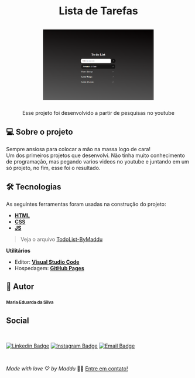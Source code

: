 
<h1 align="center" id="project_name">
  <br />
    Lista de Tarefas
  <br /><br />
  <img src="img/to-do-list.png" alt="Logo" height="60%" width="60%">
  <br />
</h1>

<p align="center">Esse projeto foi desenvolvido a partir de pesquisas no youtube</p>


<h2 id="about">
💻 Sobre o projeto
</h2>
Sempre ansiosa para colocar a mão na massa logo de cara!
<br />
Um dos primeiros projetos que desenvolvi. Não tinha muito conhecimento de programação, mas pegando varios videos no youtube e juntando em um só projeto, no fim, esse foi o resultado.

<br />
<h2 id="technologies">🛠 Tecnologias</h2>

As seguintes ferramentas foram usadas na construção do projeto:

- **[HTML](https://exemplo.com)**
- **[CSS](https://exemplo.com)**
- **[JS](https://exemplo.com)**

> Veja o arquivo [TodoList-ByMaddu](https://maddusilva.github.io/todo-list/)

**Utilitários**

- Editor: **[Visual Studio Code](https://code.visualstudio.com/)**
- Hospedagem: **[GitHub Pages](https://pages.github.com/)**


<h2 id="author">🦸 Autor</h2>
<a href="#">

 <sub><b> Maria Eduarda da Silva </b></sub></a>

 <h2 id="author">Social</h2>
<a href="#">

<br />

[![Linkedin Badge](https://img.shields.io/badge/LinkedIn-0077B5?style=for-the-badge&logo=linkedin&logoColor=white)](https://www.linkedin.com/in/maddusilvadev/)
[![Instagram Badge](https://img.shields.io/badge/Instagram-E4405F?style=for-the-badge&logo=instagram&logoColor=white)](https://www.instagram.com/maddusilva.dev/)
[![Email Badge](https://img.shields.io/badge/Microsoft_Outlook-0078D4?style=for-the-badge&logo=microsoft-outlook&logoColor=white)](mailto:maria.arimym@outlook.com)

<br />

*Made with love ♡ by Maddu* 👋🏽 [Entre em contato!](https://www.linkedin.com/in/maddusilvadev/)
